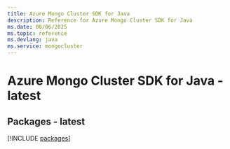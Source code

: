 ```yaml
---
title: Azure Mongo Cluster SDK for Java
description: Reference for Azure Mongo Cluster SDK for Java
ms.date: 08/06/2025
ms.topic: reference
ms.devlang: java
ms.service: mongocluster
---
```

# Azure Mongo Cluster SDK for Java - latest
## Packages - latest
[!INCLUDE [packages](mongo-cluster-index.md)]